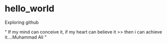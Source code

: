 # hello_world
Exploring github



" If my mind can conceive it, if my heart can believe it >> then i can achieve it....Muhammad Ali "
